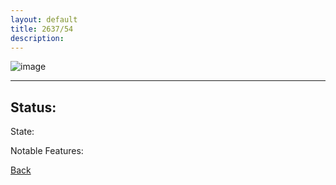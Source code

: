 ```yaml
---
layout: default
title: 2637/54
description: 
---
```

![image]()

* * *

## Status: 

State: 

Notable Features: 

[Back](/./forest/bunker.html)
